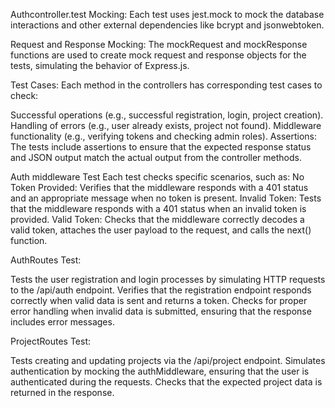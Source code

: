 
Authcontroller.test
Mocking: Each test uses jest.mock to mock the database interactions and other external dependencies like bcrypt and jsonwebtoken.

Request and Response Mocking: The mockRequest and mockResponse functions are used to create mock request and response objects for the tests, simulating the behavior of Express.js.

Test Cases: Each method in the controllers has corresponding test cases to check:

Successful operations (e.g., successful registration, login, project creation).
Handling of errors (e.g., user already exists, project not found).
Middleware functionality (e.g., verifying tokens and checking admin roles).
Assertions: The tests include assertions to ensure that the expected response status and JSON output match the actual output from the controller methods.

Auth middleware Test
Each test checks specific scenarios, such as:
No Token Provided: Verifies that the middleware responds with a 401 status and an appropriate message when no token is present.
Invalid Token: Tests that the middleware responds with a 401 status when an invalid token is provided.
Valid Token: Checks that the middleware correctly decodes a valid token, attaches the user payload to the request, and calls the next() function.

AuthRoutes Test:

Tests the user registration and login processes by simulating HTTP requests to the /api/auth endpoint.
Verifies that the registration endpoint responds correctly when valid data is sent and returns a token.
Checks for proper error handling when invalid data is submitted, ensuring that the response includes error messages.


ProjectRoutes Test:

Tests creating and updating projects via the /api/project endpoint.
Simulates authentication by mocking the authMiddleware, ensuring that the user is authenticated during the requests.
Checks that the expected project data is returned in the response.

